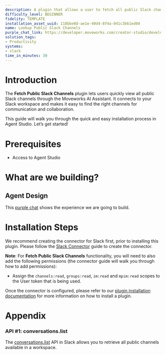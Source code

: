 ```yaml
---
description: A plugin that allows a user to fetch all public Slack channels.
difficulty_level: BEGINNER
fidelity: TEMPLATE
installation_asset_uuid: 118bbe0d-ae1e-49d4-8f4a-041c3b61ed04
name: Lookup Public Slack Channels
purple_chat_link: https://developer.moveworks.com/creator-studio/developer-tools/purple-chat/?conversation=%7B%22startTimestamp%22%3A%2211%3A43+AM%22%2C%22messages%22%3A%5B%7B%22parts%22%3A%5B%7B%22richText%22%3A%22%3Cp%3ECan+you+tell+me+which+public+channels+exist+in+our+workspace%3F%3C%2Fp%3E%22%7D%5D%2C%22role%22%3A%22user%22%7D%2C%7B%22parts%22%3A%5B%7B%22reasoningSteps%22%3A%5B%7B%22richText%22%3A%22I+am+connecting+to+the+%3Cb%3ESlack%3C%2Fb%3E+API+to+retrieve+a+list+of+all+public+channels+in+your+workspace.%22%2C%22status%22%3A%22pending%22%7D%2C%7B%22richText%22%3A%22Successfully+retrieved+the+channel+list+from+%3Cb%3ESlack%3C%2Fb%3E.%22%2C%22status%22%3A%22success%22%7D%5D%7D%2C%7B%22richText%22%3A%22%3Cp%3EHere+are+the+%3Cb%3Epublic+Slack+channels%3C%2Fb%3E+currently+available+in+our+workspace%3A%3C%2Fp%3E%5Cn%3Col%3E%5Cn++%3Cli%3E%3Cb%3Erandom%3C%2Fb%3E%3C%2Fli%3E%5Cn++%3Cli%3E%3Cb%3Ecricket%3C%2Fb%3E%3C%2Fli%3E%5Cn++%3Cli%3E%3Cb%3Esocial%3C%2Fb%3E%3C%2Fli%3E%5Cn++%3Cli%3E%3Cb%3Ecreator-studio%3C%2Fb%3E%3C%2Fli%3E%5Cn++%3Cli%3E%3Cb%3Egeneral%3C%2Fb%3E%3C%2Fli%3E%5Cn%3C%2Fol%3E%22%7D%5D%2C%22role%22%3A%22assistant%22%7D%5D%7D
solution_tags:
- Productivity
systems:
- slack
time_in_minutes: 30
---
```


# Introduction

The **Fetch Public Slack Channels** plugin lets users quickly view all public Slack channels through the Moveworks AI Assistant. It connects to your Slack workspace and makes it easy to find the right channels for communication and collaboration.

This guide will walk you through the quick and easy installation process in Agent Studio. Let’s get started!

# Prerequisites

- Access to Agent Studio

# What are we building?

## Agent Design

This [purple chat](https://developer.moveworks.com/creator-studio/developer-tools/purple-chat/?conversation=%7B%22startTimestamp%22%3A%2211%3A43+AM%22%2C%22messages%22%3A%5B%7B%22parts%22%3A%5B%7B%22richText%22%3A%22%3Cp%3ECan+you+tell+me+which+public+channels+exist+in+our+workspace%3F%3C%2Fp%3E%22%7D%5D%2C%22role%22%3A%22user%22%7D%2C%7B%22parts%22%3A%5B%7B%22reasoningSteps%22%3A%5B%7B%22richText%22%3A%22I+am+connecting+to+the+%3Cb%3ESlack%3C%2Fb%3E+API+to+retrieve+a+list+of+all+public+channels+in+your+workspace.%22%2C%22status%22%3A%22pending%22%7D%2C%7B%22richText%22%3A%22Successfully+retrieved+the+channel+list+from+%3Cb%3ESlack%3C%2Fb%3E.%22%2C%22status%22%3A%22success%22%7D%5D%7D%2C%7B%22richText%22%3A%22%3Cp%3EHere+are+the+%3Cb%3Epublic+Slack+channels%3C%2Fb%3E+currently+available+in+our+workspace%3A%3C%2Fp%3E%5Cn%3Col%3E%5Cn++%3Cli%3E%3Cb%3Erandom%3C%2Fb%3E%3C%2Fli%3E%5Cn++%3Cli%3E%3Cb%3Ecricket%3C%2Fb%3E%3C%2Fli%3E%5Cn++%3Cli%3E%3Cb%3Esocial%3C%2Fb%3E%3C%2Fli%3E%5Cn++%3Cli%3E%3Cb%3Ecreator-studio%3C%2Fb%3E%3C%2Fli%3E%5Cn++%3Cli%3E%3Cb%3Egeneral%3C%2Fb%3E%3C%2Fli%3E%5Cn%3C%2Fol%3E%22%7D%5D%2C%22role%22%3A%22assistant%22%7D%5D%7D) shows the experience we are going to build.

# Installation Steps

We recommend creating the connector for Slack first, prior to installing this plugin. Please follow the [Slack Connector](https://developer.moveworks.com/creator-studio/resources/connector/?id=slack) guide to create the connector.

**Note**: For **Fetch Public Slack Channels** functionality, you will need to also add the following permissions (the connector guide will walk you through how to add permissions): 

- Assign the `channels:read`, `groups:read`, `im:read` and `mpim:read` scopes to the User token that is being used.

Once the connector is configured, please refer to our [plugin installation documentation](https://help.moveworks.com/docs/ai-agent-marketplace-installation) for more information on how to install a plugin. 

# Appendix

### API #1: **conversations.list**

The [conversations.list](https://api.slack.com/methods/conversations.list) API in Slack allows you to retrieve all public channels available in a workspace.